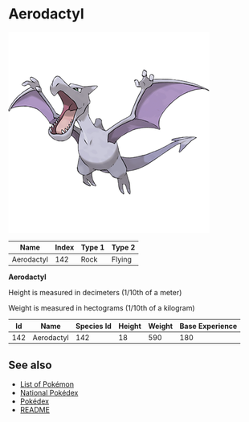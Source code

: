 # Aerodactyl


![Aerodactyl](images/142.png)

| **Name** | **Index** | **Type 1** | **Type 2** |
|----|----|----|----|
| Aerodactyl | 142 | Rock | Flying  |

**Aerodactyl** 


Height is measured in decimeters (1/10th of a meter)

Weight is measured in hectograms (1/10th of a kilogram)

| **Id** | **Name** | **Species Id** | **Height** | **Weight** | **Base Experience** |
|--------|----------|----------------|------------|------------|---------------------|
| 142 | Aerodactyl | 142 | 18 | 590 | 180 |


## See also

- [List of Pokémon](../pokemon.md)
- [National Pokédex](../national_pokedex.md)
- [Pokédex](../pokedex.md)
- [README](../README.md)
